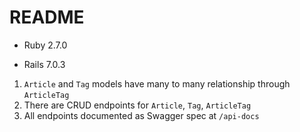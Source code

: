 # README

* Ruby 2.7.0

* Rails 7.0.3

1) `Article` and `Tag` models have many to many relationship through `ArticleTag`
2) There are CRUD endpoints for `Article`, `Tag`, `ArticleTag`
3) All endpoints documented as Swagger spec at `/api-docs`
